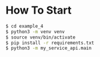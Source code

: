 # How To Start

```bash
$ cd example_4
$ python3 -m venv venv
$ source venv/bin/activate
$ pip install -r requirements.txt
$ python3 -m my_service_api.main
```
